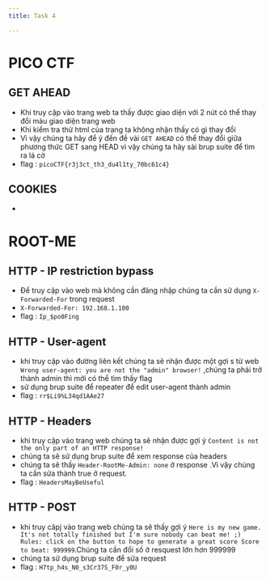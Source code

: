 ```yaml
---
title: Task 4

---
```


# PICO CTF
## GET AHEAD
- Khi truy cập vào trang web ta thấy được giao diện với 2 nút có thể thay đổi màu giao diện trang web
- Khi kiểm tra thử html của trang ta không nhận thấy có gì thay đổi
- Vì vậy chúng ta hãy để ý đến đề vài `GET AHEAD` có thể thay đổi giữa phương thức GET sang HEAD vì vậy chúng ta hãy sài brup suite để tìm ra lá cờ 
- flag : `picoCTF{r3j3ct_th3_du4l1ty_70bc61c4}`
## COOKIES
- 
# ROOT-ME
## HTTP - IP restriction bypass
- Để truy cập vào web mà không cần đăng nhập chúng ta cần sử dụng `X-Forwarded-For` trong request 
- `X-Forwarded-For: 192.168.1.100`
- flag : `Ip_$po0Fing`
## HTTP - User-agent
- khi truy cập vào đường liên kết chúng ta sẽ nhận được một gợi s từ web `Wrong user-agent: you are not the "admin" browser!` ,chúng ta phải trở thành admin thì mới có thể tìm thấy flag
- sử dụng brup suite để repeater để edit user-agent thành admin
- flag : `rr$Li9%L34qd1AAe27`
## HTTP - Headers
- khi truy cập vào trang web chúng ta sẽ nhận được gợi ý `Content is not the only part of an HTTP response!`
- chúng ta sẽ sử dụng brup suite để xem response của headers
- chúng ta sẽ thấy `Header-RootMe-Admin: none` ở response .Vì vậy chúng ta cần sửa thành true ở request.
- flag : `HeadersMayBeUseful`

## HTTP - POST 
- khi truy câpj vào trang web chúng ta sẽ thấy gợi ý `Here is my new game. It's not totally finished but I'm sure nobody can beat me! ;)
Rules: click on the button to hope to generate a great score
Score to beat: 999999`.Chúng ta cần đổi số ở resquest lớn hơn 999999 
- chúng ta sử dụng brup suite để sửa request 
- flag : `H7tp_h4s_N0_s3Cr37S_F0r_y0U`

